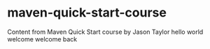 # maven-quick-start-course
Content from Maven Quick Start course by Jason Taylor
hello world
welcome
welcome back

